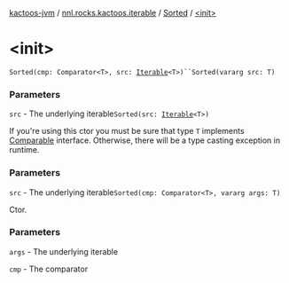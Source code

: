 [kactoos-jvm](../../index.md) / [nnl.rocks.kactoos.iterable](../index.md) / [Sorted](index.md) / [&lt;init&gt;](.)

# &lt;init&gt;

`Sorted(cmp: Comparator<T>, src: `[`Iterable`](https://kotlinlang.org/api/latest/jvm/stdlib/kotlin.collections/-iterable/index.html)`<T>)``Sorted(vararg src: T)`

### Parameters

`src` - The underlying iterable`Sorted(src: `[`Iterable`](https://kotlinlang.org/api/latest/jvm/stdlib/kotlin.collections/-iterable/index.html)`<T>)`

If you're using this ctor you must be sure that type `T`
implements [Comparable](https://kotlinlang.org/api/latest/jvm/stdlib/kotlin/-comparable/index.html) interface. Otherwise, there will be
a type casting exception in runtime.

### Parameters

`src` - The underlying iterable`Sorted(cmp: Comparator<T>, vararg args: T)`

Ctor.

### Parameters

`args` - The underlying iterable

`cmp` - The comparator